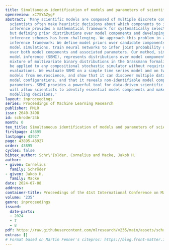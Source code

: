 ```yaml
---
title: Simultaneous identification of models and parameters of scientific simulators
openreview: xC7SYAZygF
abstract: 'Many scientific models are composed of multiple discrete components, and
  scientists often make heuristic decisions about which components to include. Bayesian
  inference provides a mathematical framework for systematically selecting model components,
  but defining prior distributions over model components and developing associated
  inference schemes has been challenging. We approach this problem in a simulation-based
  inference framework: We define model priors over candidate components and, from
  model simulations, train neural networks to infer joint probability distributions
  over both model components and associated parameters. Our method, simulation-based
  model inference (SBMI), represents distributions over model components as a conditional
  mixture of multivariate binary distributions in the Grassmann formalism. SBMI can
  be applied to any compositional stochastic simulator without requiring likelihood
  evaluations. We evaluate SBMI on a simple time series model and on two scientific
  models from neuroscience, and show that it can discover multiple data-consistent
  model configurations, and that it reveals non-identifiable model components and
  parameters. SBMI provides a powerful tool for data-driven scientific inquiry which
  will allow scientists to identify essential model components and make uncertainty-informed
  modelling decisions.'
layout: inproceedings
series: Proceedings of Machine Learning Research
publisher: PMLR
issn: 2640-3498
id: schroder24b
month: 0
tex_title: Simultaneous identification of models and parameters of scientific simulators
firstpage: 43895
lastpage: 43927
page: 43895-43927
order: 43895
cycles: false
bibtex_author: Schr\"{o}der, Cornelius and Macke, Jakob H.
author:
- given: Cornelius
  family: Schröder
- given: Jakob H.
  family: Macke
date: 2024-07-08
address:
container-title: Proceedings of the 41st International Conference on Machine Learning
volume: '235'
genre: inproceedings
issued:
  date-parts:
  - 2024
  - 7
  - 8
pdf: https://raw.githubusercontent.com/mlresearch/v235/main/assets/schroder24b/schroder24b.pdf
extras: []
# Format based on Martin Fenner's citeproc: https://blog.front-matter.io/posts/citeproc-yaml-for-bibliographies/
---
```

